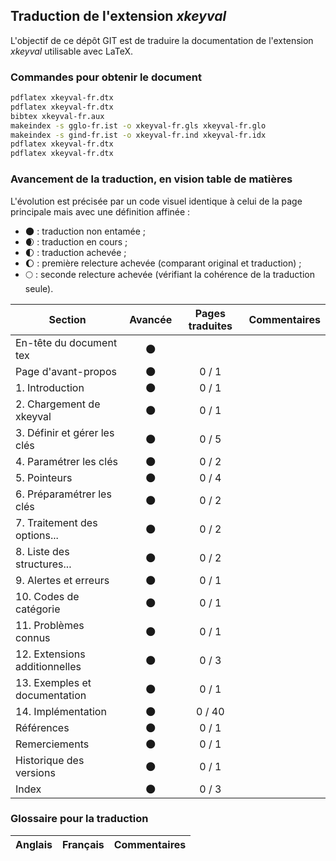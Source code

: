 ## Traduction de l'extension *xkeyval*

L'objectif de ce dépôt GIT est de traduire la documentation de l'extension *xkeyval* utilisable avec LaTeX.

### Commandes pour obtenir le document

```bash
pdflatex xkeyval-fr.dtx
pdflatex xkeyval-fr.dtx
bibtex xkeyval-fr.aux
makeindex -s gglo-fr.ist -o xkeyval-fr.gls xkeyval-fr.glo
makeindex -s gind-fr.ist -o xkeyval-fr.ind xkeyval-fr.idx
pdflatex xkeyval-fr.dtx
pdflatex xkeyval-fr.dtx
```

### Avancement de la traduction, en vision table de matières

L'évolution est précisée par un code visuel identique à celui de la page principale mais avec une définition affinée :

- :new_moon: : traduction non entamée ;
- :waxing_crescent_moon: : traduction en cours ;
- :first_quarter_moon: : traduction achevée ;
- :waxing_gibbous_moon: : première relecture achevée (comparant original et traduction) ; 
- :full_moon: : seconde relecture achevée (vérifiant la cohérence de la traduction seule).

Section                       | Avancée                | Pages traduites | Commentaires 
----------------------------- | :--------------------: | :-------------: | -------------------------
En-tête du document tex       | :new_moon:             |                 |
Page d'avant-propos           | :new_moon:             | 0 / 1           | 
1. Introduction               | :new_moon:             | 0 / 1           |
2. Chargement de xkeyval      | :new_moon:             | 0 / 1           | 
3. Définir et gérer les clés  | :new_moon:             | 0 / 5           |
4. Paramétrer les clés        | :new_moon:             | 0 / 2           |
5. Pointeurs                  | :new_moon:             | 0 / 4           |
6. Préparamétrer les clés     | :new_moon:             | 0 / 2           |
7. Traitement des options...  | :new_moon:             | 0 / 2           |
8. Liste des structures...    | :new_moon:             | 0 / 2           |
9. Alertes et erreurs         | :new_moon:             | 0 / 1           |
10. Codes de catégorie        | :new_moon:             | 0 / 1           |
11. Problèmes connus          | :new_moon:             | 0 / 1           |
12. Extensions additionnelles | :new_moon:             | 0 / 3           |
13. Exemples et documentation | :new_moon:             | 0 / 1           |
14. Implémentation            | :new_moon:             | 0 / 40          |
Références                    | :new_moon:             | 0 / 1           | 
Remerciements                 | :new_moon:             | 0 / 1           | 
Historique des versions       | :new_moon:             | 0 / 1           |
Index                         | :new_moon:             | 0 / 3           |

### Glossaire pour la traduction

Anglais                   | Français                                          | Commentaires 
------------------------- | ------------------------------------------------- | -------------------------------
